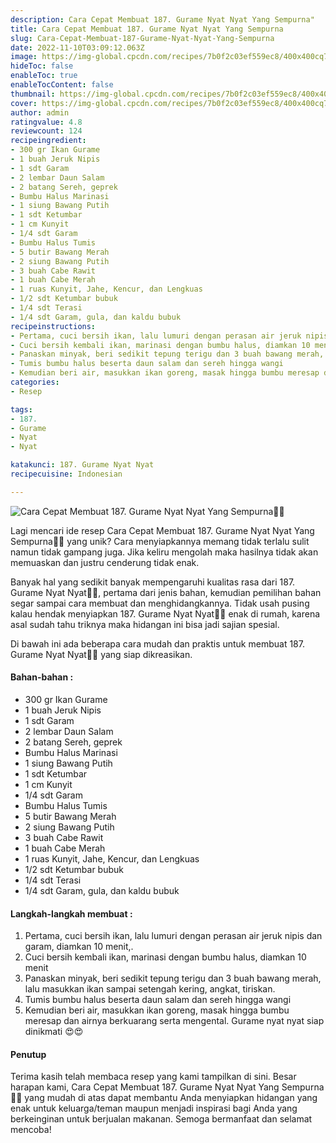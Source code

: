 ```yaml
---
description: Cara Cepat Membuat 187. Gurame Nyat Nyat Yang Sempurna"
title: Cara Cepat Membuat 187. Gurame Nyat Nyat Yang Sempurna
slug: Cara-Cepat-Membuat-187-Gurame-Nyat-Nyat-Yang-Sempurna
date: 2022-11-10T03:09:12.063Z
image: https://img-global.cpcdn.com/recipes/7b0f2c03ef559ec8/400x400cq70/photo.jpg
hideToc: false
enableToc: true
enableTocContent: false
thumbnail: https://img-global.cpcdn.com/recipes/7b0f2c03ef559ec8/400x400cq70/photo.jpg
cover: https://img-global.cpcdn.com/recipes/7b0f2c03ef559ec8/400x400cq70/photo.jpg
author: admin
ratingvalue: 4.8
reviewcount: 124
recipeingredient:
- 300 gr Ikan Gurame
- 1 buah Jeruk Nipis
- 1 sdt Garam
- 2 lembar Daun Salam
- 2 batang Sereh, geprek
- Bumbu Halus Marinasi
- 1 siung Bawang Putih
- 1 sdt Ketumbar
- 1 cm Kunyit
- 1/4 sdt Garam
- Bumbu Halus Tumis
- 5 butir Bawang Merah
- 2 siung Bawang Putih
- 3 buah Cabe Rawit
- 1 buah Cabe Merah
- 1 ruas Kunyit, Jahe, Kencur, dan Lengkuas
- 1/2 sdt Ketumbar bubuk
- 1/4 sdt Terasi
- 1/4 sdt Garam, gula, dan kaldu bubuk
recipeinstructions:
- Pertama, cuci bersih ikan, lalu lumuri dengan perasan air jeruk nipis dan garam, diamkan 10 menit,.
- Cuci bersih kembali ikan, marinasi dengan bumbu halus, diamkan 10 menit
- Panaskan minyak, beri sedikit tepung terigu dan 3 buah bawang merah, lalu masukkan ikan sampai setengah kering, angkat, tiriskan.
- Tumis bumbu halus beserta daun salam dan sereh hingga wangi
- Kemudian beri air, masukkan ikan goreng, masak hingga bumbu meresap dan airnya berkuarang serta mengental. Gurame nyat nyat siap dinikmati 😍😍
categories:
- Resep

tags:
- 187.
- Gurame
- Nyat
- Nyat

katakunci: 187. Gurame Nyat Nyat
recipecuisine: Indonesian

---
```


![Cara Cepat Membuat 187. Gurame Nyat Nyat Yang Sempurna👩‍🍳](https://img-global.cpcdn.com/recipes/7b0f2c03ef559ec8/400x400cq70/photo.jpg)

Lagi mencari ide resep Cara Cepat Membuat 187. Gurame Nyat Nyat Yang Sempurna👩‍🍳 yang unik? Cara menyiapkannya memang tidak terlalu sulit namun tidak gampang juga. Jika keliru mengolah maka hasilnya tidak akan memuaskan dan justru cenderung tidak enak.

Banyak hal yang sedikit banyak mempengaruhi kualitas rasa dari 187. Gurame Nyat Nyat👩‍🍳, pertama dari jenis bahan, kemudian pemilihan bahan segar sampai cara membuat dan menghidangkannya. Tidak usah pusing kalau hendak menyiapkan 187. Gurame Nyat Nyat👩‍🍳 enak di rumah, karena asal sudah tahu triknya maka hidangan ini bisa jadi sajian spesial.

Di bawah ini ada beberapa cara mudah dan praktis untuk membuat 187. Gurame Nyat Nyat👩‍🍳 yang siap dikreasikan.

<!--inarticleads1-->

#### Bahan-bahan :

- 300 gr Ikan Gurame
- 1 buah Jeruk Nipis
- 1 sdt Garam
- 2 lembar Daun Salam
- 2 batang Sereh, geprek
- Bumbu Halus Marinasi
- 1 siung Bawang Putih
- 1 sdt Ketumbar
- 1 cm Kunyit
- 1/4 sdt Garam
- Bumbu Halus Tumis
- 5 butir Bawang Merah
- 2 siung Bawang Putih
- 3 buah Cabe Rawit
- 1 buah Cabe Merah
- 1 ruas Kunyit, Jahe, Kencur, dan Lengkuas
- 1/2 sdt Ketumbar bubuk
- 1/4 sdt Terasi
- 1/4 sdt Garam, gula, dan kaldu bubuk

<!--inarticleads2-->

#### Langkah-langkah membuat :

1. Pertama, cuci bersih ikan, lalu lumuri dengan perasan air jeruk nipis dan garam, diamkan 10 menit,.
1. Cuci bersih kembali ikan, marinasi dengan bumbu halus, diamkan 10 menit
1. Panaskan minyak, beri sedikit tepung terigu dan 3 buah bawang merah, lalu masukkan ikan sampai setengah kering, angkat, tiriskan.
1. Tumis bumbu halus beserta daun salam dan sereh hingga wangi
1. Kemudian beri air, masukkan ikan goreng, masak hingga bumbu meresap dan airnya berkuarang serta mengental. Gurame nyat nyat siap dinikmati 😍😍

#### Penutup

Terima kasih telah membaca resep yang kami tampilkan di sini. Besar harapan kami, Cara Cepat Membuat 187. Gurame Nyat Nyat Yang Sempurna👩‍🍳 yang mudah di atas dapat membantu Anda menyiapkan hidangan yang enak untuk keluarga/teman maupun menjadi inspirasi bagi Anda yang berkeinginan untuk berjualan makanan. Semoga bermanfaat dan selamat mencoba!